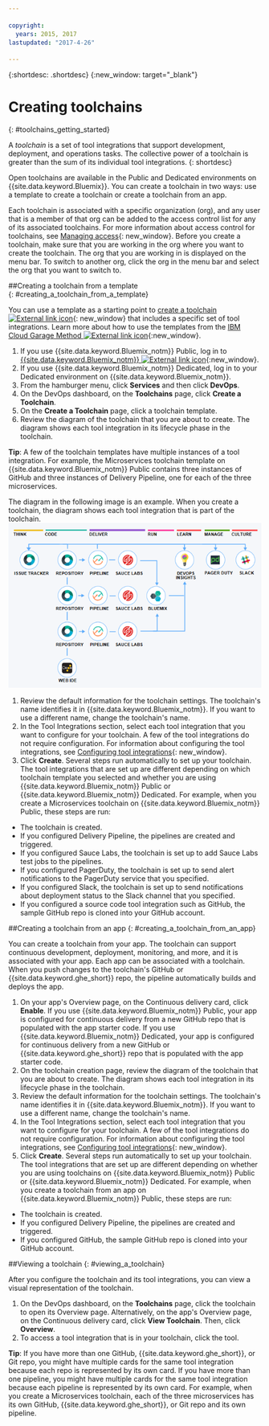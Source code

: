 ```yaml
---

copyright:
  years: 2015, 2017
lastupdated: "2017-4-26"

---
```


{:shortdesc: .shortdesc}
{:new_window: target="_blank"}

# Creating toolchains
{: #toolchains_getting_started}

A *toolchain* is a set of tool integrations that support development, deployment, and operations tasks. The collective power of a toolchain is greater than the sum of its individual tool integrations.
{: shortdesc}

Open toolchains are available in the Public and Dedicated environments on {{site.data.keyword.Bluemix}}. You can create a toolchain in two ways: use a template to create a toolchain or create a toolchain from an app.

Each toolchain is associated with a specific organization (org), and any user that is a member of that org can be added to the access control list for any of its associated toolchains. For more information about access control for toolchains, see [Managing access](/docs/services/ContinuousDelivery/toolchains_using.html#managing_access){: new_window}. Before you create a toolchain, make sure that you are working in the org where you want to create the toolchain. The org that you are working in is displayed on the menu bar. To switch to another org, click the org in the menu bar and select the org that you want to switch to.


##Creating a toolchain from a template   
{: #creating_a_toolchain_from_a_template}

You can use a template as a starting point to [create a toolchain ![External link icon](../../icons/launch-glyph.svg "External link icon")](https://console.ng.bluemix.net/devops/create){: new_window} that includes a specific set of tool integrations. Learn more about how to use the templates from the [IBM Cloud Garage Method ![External link icon](../../icons/launch-glyph.svg "External link icon")](https://www.ibm.com/devops/method/category/tools){:new_window}.

1. If you use {{site.data.keyword.Bluemix_notm}} Public, log in to [{{site.data.keyword.Bluemix_notm}} ![External link icon](../../icons/launch-glyph.svg "External link icon")](http://console.ng.bluemix.net){:new_window}.
1. If you use {{site.data.keyword.Bluemix_notm}} Dedicated, log in to your Dedicated environment on {{site.data.keyword.Bluemix_notm}}.
1. From the hamburger menu, click **Services** and then click **DevOps**.
1. On the DevOps dashboard, on the **Toolchains** page, click **Create a Toolchain**.
1. On the **Create a Toolchain** page, click a toolchain template.
1. Review the diagram of the toolchain that you are about to create. The diagram shows each tool integration in its lifecycle phase in the toolchain.

 **Tip**: A few of the toolchain templates have multiple instances of a tool integration. For example, the Microservices toolchain template on {{site.data.keyword.Bluemix_notm}} Public contains three instances of GitHub and three instances of Delivery Pipeline, one for each of the three microservices.

 The diagram in the following image is an example. When you create a toolchain, the diagram shows each tool integration that is part of the toolchain.
![Toolchain diagram](images/toolchain_diagram.png)

1. Review the default information for the toolchain settings. The toolchain's name identifies it in {{site.data.keyword.Bluemix_notm}}. If you want to use a different name, change the toolchain's name.  
1. In the Tool Integrations section, select each tool integration that you want to configure for your toolchain. A few of the tool integrations do not require configuration. For information about configuring the tool integrations, see [Configuring tool integrations](/docs/services/ContinuousDelivery/toolchains_integrations.html){: new_window}.
1. Click **Create**. Several steps run automatically to set up your toolchain. The tool integrations that are set up are different depending on which toolchain template you selected and whether you are using {{site.data.keyword.Bluemix_notm}} Public or {{site.data.keyword.Bluemix_notm}} Dedicated. For example, when you create a Microservices toolchain on {{site.data.keyword.Bluemix_notm}} Public, these steps are run:

 * The toolchain is created.
 * If you configured Delivery Pipeline, the pipelines are created and triggered.
 * If you configured Sauce Labs, the toolchain is set up to add Sauce Labs test jobs to the pipelines.
 * If you configured PagerDuty, the toolchain is set up to send alert notifications to the PagerDuty service that you specified.
 * If you configured Slack, the toolchain is set up to send notifications about deployment status to the Slack channel that you specified.
 * If you configured a source code tool integration such as  GitHub, the sample GitHub repo is cloned into your GitHub account.


##Creating a toolchain from an app
{: #creating_a_toolchain_from_an_app}

You can create a toolchain from your app. The toolchain can support continuous development, deployment, monitoring, and more, and it is associated with your app. Each app can be associated with a toolchain. When you push changes to the toolchain's GitHub or {{site.data.keyword.ghe_short}} repo, the pipeline automatically builds and deploys the app.  

1. On your app's Overview page, on the Continuous delivery card, click **Enable**. If you use {{site.data.keyword.Bluemix_notm}} Public, your app is configured for continuous delivery from a new GitHub repo that is populated with the app starter code. If you use {{site.data.keyword.Bluemix_notm}} Dedicated, your app is configured for continuous delivery from a new GitHub or {{site.data.keyword.ghe_short}} repo that is populated with the app starter code.
1. On the toolchain creation page, review the diagram of the toolchain that you are about to create. The diagram shows each tool integration in its lifecycle phase in the toolchain.
1. Review the default information for the toolchain settings. The toolchain's name identifies it in {{site.data.keyword.Bluemix_notm}}. If you want to use a different name, change the toolchain's name.
1. In the Tool Integrations section, select each tool integration that you want to configure for your toolchain. A few of the tool integrations do not require configuration. For information about configuring the tool integrations, see [Configuring tool integrations](/docs/services/ContinuousDelivery/toolchains_integrations.html){: new_window}.
1. Click **Create**.  Several steps run automatically to set up your toolchain. The tool integrations that are set up are different depending on whether you are using toolchains on {{site.data.keyword.Bluemix_notm}} Public or {{site.data.keyword.Bluemix_notm}} Dedicated. For example, when you create a toolchain from an app on {{site.data.keyword.Bluemix_notm}} Public, these steps are run:

 * The toolchain is created.
 * If you configured Delivery Pipeline, the pipelines are created and triggered.
 * If you configured GitHub, the sample GitHub repo is cloned into your GitHub account.


##Viewing a toolchain
{: #viewing_a_toolchain}

After you configure the toolchain and its tool integrations, you can view a visual representation of the toolchain.

1. On the DevOps dashboard, on the **Toolchains** page, click the toolchain to open its Overview page. Alternatively, on the app's Overview page, on the Continuous delivery card, click **View Toolchain**. Then, click **Overview**.
2. To access a tool integration that is in your toolchain, click the tool.

 **Tip**: If you have more than one GitHub, {{site.data.keyword.ghe_short}}, or Git repo, you might have multiple cards for the same tool integration because each repo is represented by its own card. If you have more than one pipeline, you might have multiple cards for the same tool integration because each pipeline is represented by its own card. For example, when you create a Microservices toolchain, each of the three microservices has its own GitHub, {{site.data.keyword.ghe_short}}, or Git repo and its own pipeline.
